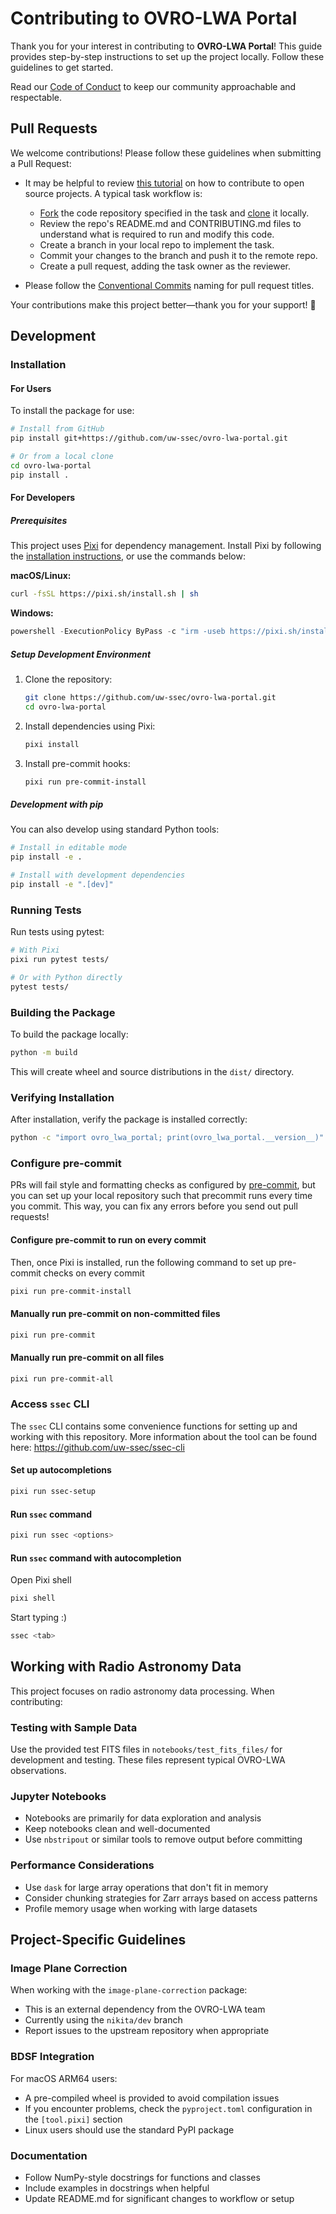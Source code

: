 # Contributing to OVRO-LWA Portal

Thank you for your interest in contributing to **OVRO-LWA Portal**! This guide
provides step-by-step instructions to set up the project locally. Follow these
guidelines to get started.

Read our
[Code of Conduct](https://github.com/uw-ssec/code-of-conduct/blob/main/CODE_OF_CONDUCT.md)
to keep our community approachable and respectable.

## Pull Requests

We welcome contributions! Please follow these guidelines when submitting a Pull
Request:

- It may be helpful to review
  [this tutorial](https://www.dataschool.io/how-to-contribute-on-github/) on how
  to contribute to open source projects. A typical task workflow is:

  - [Fork](https://docs.github.com/en/get-started/quickstart/fork-a-repo) the
    code repository specified in the task and
    [clone](https://docs.github.com/en/repositories/creating-and-managing-repositories/cloning-a-repository)
    it locally.
  - Review the repo's README.md and CONTRIBUTING.md files to understand what is
    required to run and modify this code.
  - Create a branch in your local repo to implement the task.
  - Commit your changes to the branch and push it to the remote repo.
  - Create a pull request, adding the task owner as the reviewer.

- Please follow the
  [Conventional Commits](https://github.com/uw-ssec/rse-guidelines/blob/main/conventional-commits.md)
  naming for pull request titles.

Your contributions make this project better—thank you for your support! 🚀

## Development

### Installation

#### For Users

To install the package for use:

```bash
# Install from GitHub
pip install git+https://github.com/uw-ssec/ovro-lwa-portal.git

# Or from a local clone
cd ovro-lwa-portal
pip install .
```

#### For Developers

##### Prerequisites

This project uses [Pixi](https://pixi.sh) for dependency management. Install
Pixi by following the
[installation instructions](https://pixi.sh/latest/#installation), or use the
commands below:

**macOS/Linux:**

```bash
curl -fsSL https://pixi.sh/install.sh | sh
```

**Windows:**

```powershell
powershell -ExecutionPolicy ByPass -c "irm -useb https://pixi.sh/install.ps1 | iex"
```

##### Setup Development Environment

1. Clone the repository:

   ```bash
   git clone https://github.com/uw-ssec/ovro-lwa-portal.git
   cd ovro-lwa-portal
   ```

2. Install dependencies using Pixi:

   ```bash
   pixi install
   ```

3. Install pre-commit hooks:

   ```bash
   pixi run pre-commit-install
   ```

##### Development with pip

You can also develop using standard Python tools:

```bash
# Install in editable mode
pip install -e .

# Install with development dependencies
pip install -e ".[dev]"
```

### Running Tests

Run tests using pytest:

```bash
# With Pixi
pixi run pytest tests/

# Or with Python directly
pytest tests/
```

### Building the Package

To build the package locally:

```bash
python -m build
```

This will create wheel and source distributions in the `dist/` directory.

### Verifying Installation

After installation, verify the package is installed correctly:

```bash
python -c "import ovro_lwa_portal; print(ovro_lwa_portal.__version__)"
```

### Configure pre-commit

PRs will fail style and formatting checks as configured by
[pre-commit](https://pre-commit.com/), but you can set up your local repository
such that precommit runs every time you commit. This way, you can fix any errors
before you send out pull requests!

#### Configure pre-commit to run on every commit

Then, once Pixi is installed, run the following command to set up pre-commit
checks on every commit

```bash
pixi run pre-commit-install
```

#### Manually run pre-commit on non-committed files

```bash
pixi run pre-commit
```

#### Manually run pre-commit on all files

```bash
pixi run pre-commit-all
```

### Access `ssec` CLI

The `ssec` CLI contains some convenience functions for setting up and working
with this repository. More information about the tool can be found here:
<https://github.com/uw-ssec/ssec-cli>

#### Set up autocompletions

```bash
pixi run ssec-setup
```

#### Run `ssec` command

```bash
pixi run ssec <options>
```

#### Run `ssec` command with autocompletion

Open Pixi shell

```bash
pixi shell
```

Start typing :)

```bash
ssec <tab>
```

## Working with Radio Astronomy Data

This project focuses on radio astronomy data processing. When contributing:

### Testing with Sample Data

Use the provided test FITS files in `notebooks/test_fits_files/` for development
and testing. These files represent typical OVRO-LWA observations.

### Jupyter Notebooks

- Notebooks are primarily for data exploration and analysis
- Keep notebooks clean and well-documented
- Use `nbstripout` or similar tools to remove output before committing

### Performance Considerations

- Use `dask` for large array operations that don't fit in memory
- Consider chunking strategies for Zarr arrays based on access patterns
- Profile memory usage when working with large datasets

## Project-Specific Guidelines

### Image Plane Correction

When working with the `image-plane-correction` package:

- This is an external dependency from the OVRO-LWA team
- Currently using the `nikita/dev` branch
- Report issues to the upstream repository when appropriate

### BDSF Integration

For macOS ARM64 users:

- A pre-compiled wheel is provided to avoid compilation issues
- If you encounter problems, check the `pyproject.toml` configuration in the
  `[tool.pixi]` section
- Linux users should use the standard PyPI package

### Documentation

- Follow NumPy-style docstrings for functions and classes
- Include examples in docstrings when helpful
- Update README.md for significant changes to workflow or setup
